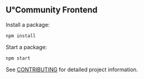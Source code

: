 U°Community Frontend
--------------------

Install a package:

```
npm install
```

Start a package:

```
npm start
```

See [CONTRIBUTING](../../../uos.docs/blob/master/CONTRIBUTING.md) for detailed project information.
